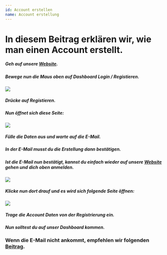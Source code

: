 ```yaml
---
id: Account erstellen
name: Account erstellung 
---
```



# In diesem Beitrag erklären wir, wie man einen Account erstellt. 
##### Geh auf unsere [Website](https://robin-it.de).
##### Bewege nun die Maus oben auf Dashboard Login / Registieren. 
![](https://screen.r-it.link/FonU7/lAlawOZI62.png/raw)
##### Drücke auf Registieren.
##### Nun öffnet sich diese Seite:
![](https://screen.r-it.link/FonU7/NoHIQiMe67.png/raw)
##### Fülle die Daten aus und warte auf die E-Mail.
##### In der E-Mail musst du die Erstellung dann bestätigen.
##### Ist die E-Mail nun bestätigt, kannst du einfach wieder auf unsere [Website](https://robin-it.de) gehen und dich oben anmelden.
![](https://screen.r-it.link/FonU7/raqOGoLa27.png/raw)
##### Klicke nun dort drauf und es wird sich folgende Seite öffnen:
![](https://screen.r-it.link/FonU7/nISIqIlA56.png/raw)
##### Trage die Account Daten von der Registrierung ein.
##### Nun solltest du auf unser Dashboard kommen.

### Wenn die E-Mail nicht ankommt, empfehlen wir folgenden [Beitrag](https://faq.robin-it.de/docs/Account/E-Mail%20Verifizierung).
